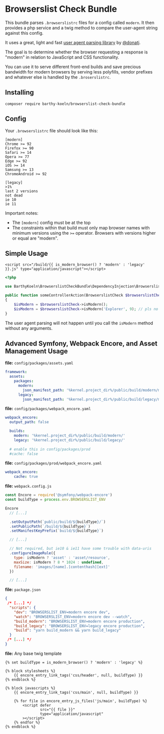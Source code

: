 # Browserslist Check Bundle

This bundle parses `.browserslistrc` files for a config called `modern`.
It then provides a php service and a twig method to compare the
user-agent string against this config.

It uses a great, light and fast [user agent parsing library](https://github.com/donatj/PhpUserAgent) 
by [@donatj](https://github.com/donatj).

The goal is to determine whether the browser requesting a response is
"modern" in relation to JavaScript and CSS functionality.

You can use it to serve different front-end builds and save precious
bandwidth for modern browsers by serving less polyfills, vendor prefixes
and whatever else is handled by the `.broserslistrc`.

## Installing

```shell script
composer require barthy-koeln/browserslist-check-bundle
```

## Config

Your `.browserslistrc` file should look like this:

```
[modern]
Chrome >= 92
Firefox >= 90
Safari >= 14
Opera >= 77
Edge >= 92
iOS >= 14
Samsung >= 13
ChromeAndroid >= 92

[legacy]
>1%
last 2 versions
not dead
ie 10
ie 11
```

Important notes:
* The `[modern]` config must be at the top
* The constraints within that build must only map browser names with
  minimum versions using the `>=` operator. Browsers with versions higher
  or equal are "modern".

## Simple Usage

```twig
<script src="/build/{{ is_modern_browser() ? 'modern' : 'legacy' }}.js" type="application/javascript"></script>
```

```php
<?php

use BarthyKoeln\BrowserslistCheckBundle\DependencyInjection\BrowserslistCheck;

public function someControllerAction(BrowserslistCheck $browserslistCheck)
{
    $isModern = $browserslistCheck->isModern();
    $isModern = $browserslistCheck->isModern('Explorer', 9); // pls no
}
```

The user agent parsing will not happen until you call the `isModern`
method without any arguments.

## Advanced Symfony, Webpack Encore, and Asset Management Usage

**file:** `config/packages/assets.yaml`

```yaml
framework:
  assets:
    packages:
      modern:
        json_manifest_path: '%kernel.project_dir%/public/build/modern/manifest.json'
      legacy:
        json_manifest_path: '%kernel.project_dir%/public/build/legacy/manifest.json'
```

**file:** `config/packages/webpack_encore.yaml`

```yaml
webpack_encore:
  output_path: false

  builds:
    modern: '%kernel.project_dir%/public/build/modern/'
    legacy: '%kernel.project_dir%/public/build/legacy/'
  
  # enable this in config/packages/prod
  #cache: false
```

**file:** `config/packages/prod/webpack_encore.yaml`

```yaml
webpack_encore:
    cache: true
```

**file:** `webpack.config.js`

```javascript
const Encore = require('@symfony/webpack-encore')
const buildType = process.env.BROWSERSLIST_ENV

Encore
  // [...]

  .setOutputPath(`public/build/${buildType}/`)
  .setPublicPath(`/build/${buildType}`)
  .setManifestKeyPrefix(`build/${buildType}`)

  // [...]

  // Not required, but ie10 & ie11 have some trouble with data-uris
  .configureImageRule({
    type: isModern ? 'asset' : 'asset/resource',
    maxSize: isModern ? 8 * 1024 : undefined,
    filename: 'images/[name].[contenthash][ext]'
  })

  // [...]
```

**file:** `package.json`

```json
{
 /* [...] */
  "scripts": {
    "dev": "BROWSERSLIST_ENV=modern encore dev",
    "watch": "BROWSERSLIST_ENV=modern encore dev --watch",
    "build_modern": "BROWSERSLIST_ENV=modern encore production",
    "build_legacy": "BROWSERSLIST_ENV=legacy encore production",
    "build": "yarn build_modern && yarn build_legacy"
  }
 /* [...] */
}
```

**file:** Any base twig template

```twig
{% set buildType = is_modern_browser() ? 'modern' : 'legacy' %}

{% block stylesheets %}
    {{ encore_entry_link_tags('css/header', null, buildType) }}
{% endblock %}

{% block javascripts %}
    {{ encore_entry_link_tags('css/main', null, buildType) }}
    
    {% for file in encore_entry_js_files('js/main', buildType) %}
        <script defer
                src="{{ file }}"
                type="application/javascript"
        ></script>
    {% endfor %}
{% endblock %}
```
